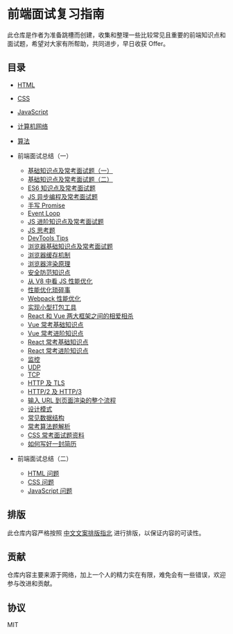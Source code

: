 # 前端面试复习指南

此仓库是作者为准备跳槽而创建，收集和整理一些比较常见且重要的前端知识点和面试题，希望对大家有所帮助，共同进步，早日收获 Offer。

## 目录

- [HTML](./HTML)

- [CSS](./CSS)

- [JavaScript](./JavaScript)

- [计算机网络](./Network)

- [算法](./Algorithm)

- 前端面试总结（一）
  - [基础知识点及常考面试题（一）](./前端面试之道/01.md)
  - [基础知识点及常考面试题（二）](./前端面试之道/02.md)
  - [ES6 知识点及常考面试题](./前端面试之道/03.md)
  - [JS 异步编程及常考面试题](./前端面试之道/04.md)
  - [手写 Promise](./前端面试之道/05.md)
  - [Event Loop](./前端面试之道/06.md)
  - [JS 进阶知识点及常考面试题](./前端面试之道/07.md)
  - [JS 思考题](./前端面试之道/08.md)
  - [DevTools Tips](./前端面试之道/09.md)
  - [浏览器基础知识点及常考面试题](./前端面试之道/10.md)
  - [浏览器缓存机制](./前端面试之道/11.md)
  - [浏览器渲染原理](./前端面试之道/12.md)
  - [安全防范知识点](./前端面试之道/13.md)
  - [从 V8 中看 JS 性能优化](./前端面试之道/14.md)
  - [性能优化琐碎事](./前端面试之道/15.md)
  - [Webpack 性能优化](./前端面试之道/16.md)
  - [实现小型打包工具](./前端面试之道/17.md)
  - [React 和 Vue 两大框架之间的相爱相杀](./前端面试之道/18.md)
  - [Vue 常考基础知识点](./前端面试之道/19.md)
  - [Vue 常考进阶知识点](./前端面试之道/20.md)
  - [React 常考基础知识点](./前端面试之道/21.md)
  - [React 常考进阶知识点](./前端面试之道/22.md)
  - [监控](./前端面试之道/23.md)
  - [UDP](./前端面试之道/24.md)
  - [TCP](./前端面试之道/25.md)
  - [HTTP 及 TLS](./前端面试之道/26.md)
  - [HTTP/2 及 HTTP/3](./前端面试之道/27.md)
  - [输入 URL 到页面渲染的整个流程](./前端面试之道/28.md)
  - [设计模式](./前端面试之道/29.md)
  - [常见数据结构](./前端面试之道/30.md)
  - [常考算法题解析](./前端面试之道/31.md)
  - [CSS 常考面试题资料](./前端面试之道/32.md)
  - [如何写好一封简历](./前端面试之道/33.md)

- 前端面试总结（二）
  - [HTML 问题](./front-end-interview-handbook/01.md)
  - [CSS 问题](./front-end-interview-handbook/02.md)
  - [JavaScript 问题](./front-end-interview-handbook/03.md)

## 排版

此仓库内容严格按照 [中文文案排版指北](https://xpoet.cn/2020/05/%E4%B8%AD%E6%96%87%E6%96%87%E6%A1%88%E6%8E%92%E7%89%88%E6%8C%87%E5%8C%97/) 进行排版，以保证内容的可读性。

## 贡献

仓库内容主要来源于网络，加上一个人的精力实在有限，难免会有一些错误，欢迎参与改进和贡献。

## 协议

MIT
